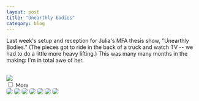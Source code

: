 ```yaml
---
layout: post
title: "Unearthly bodies"
category: blog
---
```

Last week's setup and reception for Julia's MFA thesis show, "Unearthly Bodies." (The pieces got to ride in the back of a truck and watch TV -- we had to do a little more heavy lifting.) This was many many months in the making: I'm in total awe of her.
<p></p>

<img src="{{ ASSET_PATH }}/images/02.jpg" style="display: block; margin-left: auto; margin-right: auto; margin-top: 30px;">

<div class="imageBox">
                <input type="checkbox" class="toggle" id="check-pic2" />
                <label for="check-pic2">
                <span style="font-family: 'Lato';">More &nbsp;</span> <i class="icon-caret-down"></i>
                </label>
                <div>

<img src="{{ ASSET_PATH }}/images/01.jpg" class="img-rounded" style="border-radius: 5px;">
<img src="{{ ASSET_PATH }}/images/04.jpg" class="img-rounded" style="border-radius: 5px;">
<img src="{{ ASSET_PATH }}/images/03.jpg" class="img-rounded" style="border-radius: 5px;">
<img src="{{ ASSET_PATH }}/images/05.jpg" class="img-rounded" style="border-radius: 5px;">
<img src="{{ ASSET_PATH }}/images/06.jpg" class="img-rounded" style="border-radius: 5px;">
<img src="{{ ASSET_PATH }}/images/07.jpg" class="img-rounded" style="border-radius: 5px;">
<img src="{{ ASSET_PATH }}/images/08.jpg" class="img-rounded" style="border-radius: 5px;">

</div>
</div>
